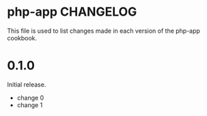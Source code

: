 # php-app CHANGELOG

This file is used to list changes made in each version of the php-app cookbook.

# 0.1.0

Initial release.

- change 0
- change 1

